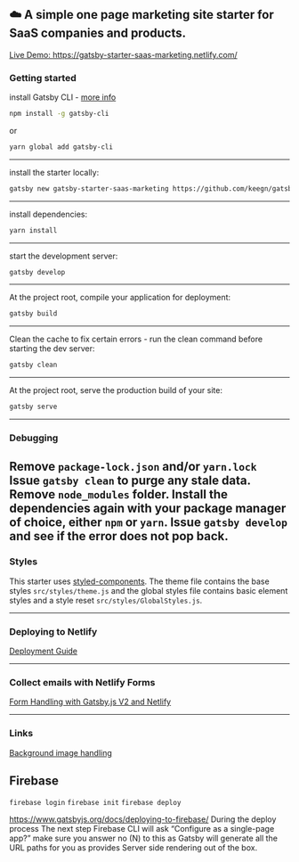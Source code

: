 ## ☁️ A simple one page marketing site starter for SaaS companies and products.

[Live Demo: https://gatsby-starter-saas-marketing.netlify.com/ ](https://gatsby-starter-saas-marketing.netlify.com/)

### Getting started

install Gatsby CLI - [more info](https://www.gatsbyjs.org/tutorial/part-zero/)

```sh
npm install -g gatsby-cli
```

or

```sh
yarn global add gatsby-cli
```

---

install the starter locally:

```sh
gatsby new gatsby-starter-saas-marketing https://github.com/keegn/gatsby-starter-saas-marketing
```

---

install dependencies:

```sh
yarn install
```

---

start the development server:

```sh
gatsby develop
```

---

At the project root, compile your application for deployment:

```sh
gatsby build
```

---

Clean the cache to fix certain errors - run the clean command before starting the dev server:

```sh
gatsby clean
```

---

At the project root, serve the production build of your site:

```sh
gatsby serve
```

---

### Debugging

Remove `package-lock.json` and/or `yarn.lock`
Issue `gatsby clean` to purge any stale data.
Remove `node_modules` folder.
Install the dependencies again with your package manager of choice, either `npm` or `yarn`.
Issue `gatsby develop` and see if the error does not pop back.
---

### Styles

This starter uses [styled-components](https://www.styled-components.com/). The theme file contains the base styles `src/styles/theme.js` and the global styles file contains basic element styles and a style reset `src/styles/GlobalStyles.js`.

---

### Deploying to Netlify

[Deployment Guide](http://gatsbyjs.org/docs/deploying-to-netlify)

---

### Collect emails with Netlify Forms

[Form Handling with Gatsby.js V2 and Netlify](https://codebushi.com/form-handling-gatsby-netlify/)

---

### Links

[Background image handling](https://markoskon.com/gatsby-background-image-example/)

## Firebase

`firebase login`
`firebase init`
`firebase deploy`

https://www.gatsbyjs.org/docs/deploying-to-firebase/
During the deploy process 
The next step Firebase CLI will ask “Configure as a single-page app?” make sure you answer no (N) to this as Gatsby will generate all the URL paths for you as provides Server side rendering out of the box.